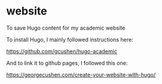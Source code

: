 # website
To save Hugo content for my academic website

To install Hugo, I mainly followed instructions here:

https://github.com/gcushen/hugo-academic

And to link it to github pages, I followed this one:

https://georgecushen.com/create-your-website-with-hugo/
